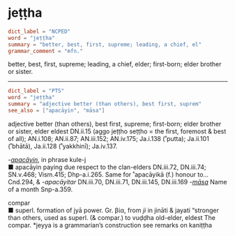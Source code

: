 # jeṭṭha

``` toml
dict_label = "NCPED"
word = "jeṭṭha"
summary = "better, best, first, supreme; leading, a chief, el"
grammar_comment = "mfn."
```

better, best, first, supreme; leading, a chief, elder; first\-born; elder brother or sister.

--------------------

``` toml
dict_label = "PTS"
word = "jeṭṭha"
summary = "adjective better (than others), best first, suprem"
see_also = ["apacāyin", "māsa"]
```

adjective better (than others), best first, supreme; first\-born; elder brother or sister, elder eldest DN.ii.15 (aggo jeṭṭho seṭṭho = the first, foremost & best of all); AN.i.108; AN.ii.87; AN.iii.152; AN.iv.175; Ja.i.138 (˚putta); Ja.ii.101 (˚bhātā), Ja.ii.128 (˚yakkhinī); Ja.iv.137.

*\-[apacāyin](apacāyin.md)*, in phrase kule\-j  
■ apacāyin paying due respect to the clan\-elders DN.iii.72, DN.iii.74; SN.v.468; Vism.415; Dhp\-a.i.265. Same for ˚apacāyikā (f.) honour to… Cnd.294, & *\-apacāyitar* DN.iii.70, DN.iii.71, DN.iii.145, DN.iii.169 *\-[māsa](māsa.md)* Name of a month Snp\-a.359.

compar  
■ superl. formation of jyā power. Gr. βία, from *ji* in jināti & jayati “stronger than others, used as superl. (& compar.) to vuḍḍha old\-elder, eldest The compar. \*jeyya is a grammarian’s construction see remarks on kaniṭṭha

